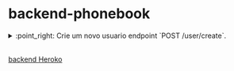 # backend-phonebook


<details close>
  <summary>:point_right: Crie um novo usuario endpoint `POST /user/create`.</summary>

- O endpoint deve ser acessível através do caminho (`/user/create`);

  <br>
  - A requisicao deve conter o seguinte `body`:

  ```json
      {
        "name": "higor anjos",
        "email": "higorc.anjos@gmail.com",
        "password": "123456"
      }
  ```

  > :heavy_check_mark: Caso sucesso retornara o id deste usuario.
  - API deve responder com status http `201` e o seguinte `body`:
    ```json
      {
        "id": 5,
      }
    ```

  > :x: Por algum motivo nao seja possivel.

  - API deve responder com status http `400` e o seguinte `body`:
    ```json
      { "error": "Erro ao cria usuário" }
    ```
</details>
<br>

[backend Heroko](https://aqueous-hollows-23591.herokuapp.com/)

